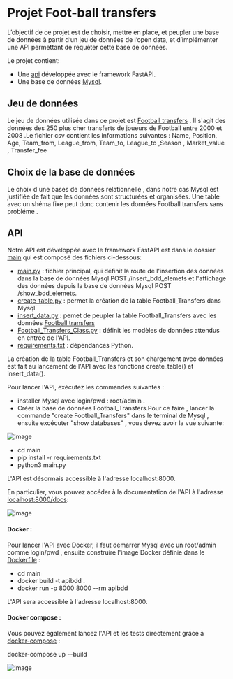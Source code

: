 # Projet Foot-ball transfers
L’objectif de ce projet est de choisir, mettre en place, et peupler une base de données à partir d’un jeu de données de l’open data, et d’implémenter une API permettant de requêter cette base de données.

Le projet contient: 
* Une [api](https://github.com/bourrich90/Projet3_DE/blob/main/main/) développée avec le framework FastAPI.
* Une base de données [Mysql](https://dev.mysql.com/downloads/installer/).

## Jeu de données

Le jeu de données utilisée dans ce projet est [Football transfers](https://www.kaggle.com/vardan95ghazaryan/top-250-football-transfers-from-2000-to-2018) . Il s'agit des données des 250 plus cher transferts de joueurs de Football entre 2000 et 2008 .Le fichier csv contient les informations suivantes : Name, Position, Age, Team_from, League_from, Team_to, League_to ,Season , Market_value , Transfer_fee

## Choix de la base de données

Le choix d'une bases de données relationnelle , dans notre cas Mysql est justifiée de fait que les données sont structurées et organisées. Une table avec un shéma fixe peut donc contenir les données  Football transfers sans probléme .

## API

Notre API est développée avec le framework FastAPI est dans le dossier [main](https://github.com/bourrich90/Projet3_DE/blob/main/main/) qui est composé des fichiers ci-dessous:

* [main.py](https://github.com/bourrich90/Projet3_DE/blob/main/main/main.py) : fichier principal, qui définit la route de l'insertion des données dans la base de données Mysql POST /insert_bdd_elemets et l'affichage des données depuis la base de données Mysql POST /show_bdd_elemets.
* [create_table.py](https://github.com/bourrich90/Projet3_DE/blob/main/main/Create_table.py) : permet la création de la table Football_Transfers dans Mysql
* [insert_data.py](https://github.com/bourrich90/Projet3_DE/blob/main/main/insert_data.py) : pemet de peupler la table Football_Transfers avec les données [Football transfers](https://www.kaggle.com/vardan95ghazaryan/top-250-football-transfers-from-2000-to-2018)
* [Football_Transfers_Class.py](https://github.com/bourrich90/Projet3_DE/blob/main/main/Football_Transfers_Class.py) : définit les modèles de données attendus en entrée de l'API.
* [requirements.txt](https://github.com/bourrich90/Projet3_DE/blob/main/main/requirements.txt) : dépendances Python.

La création de la table Football_Transfers et son chargement avec données est fait  au lancement de l'API avec les fonctions create_table() et insert_data().

Pour lancer l'API, exécutez les commandes suivantes :

* installer Mysql avec login/pwd : root/admin .
* Créer la base de données Football_Transfers.Pour ce faire , lancer la commande "create Football_Transfers" dans le terminal de Mysql , ensuite  excécuter 
"show databases" , vous devez avoir la vue suivante:

![image](https://user-images.githubusercontent.com/86717947/132197932-007e8c8f-c23f-4a19-a4c0-fe575aa73348.png)

 - cd main
 - pip install -r requirements.txt
 - python3 main.py

L'API est désormais accessible à l'adresse localhost:8000.

En particulier, vous pouvez accéder à la documentation de l'API à l'adresse [localhost:8000/docs](http://localhost:8000/docs):

![image](https://user-images.githubusercontent.com/86717947/132199758-c45fc4f8-a919-4d50-91e6-3d0fa37da484.png)

#### Docker :

Pour  lancer l'API avec Docker, il faut  démarrer Mysql avec un root/admin comme login/pwd , ensuite  construire l'image Docker définie dans le [Dockerfile](https://github.com/bourrich90/Projet3_DE/blob/main/main/Dockerfile) :

 - cd main
 - docker build -t apibdd .
 - docker run -p 8000:8000 --rm apibdd

L'API sera accessible à l'adresse localhost:8000.

#### Docker compose :

Vous pouvez également lancez l'API et les tests directement grâce à [docker-compose](https://github.com/bourrich90/Projet3_DE/blob/main/docker-compose.yml) :

docker-compose up --build

![image](https://user-images.githubusercontent.com/86717947/132201653-f5af3e5d-9715-4ecf-b2d4-d59a06698bab.png)
